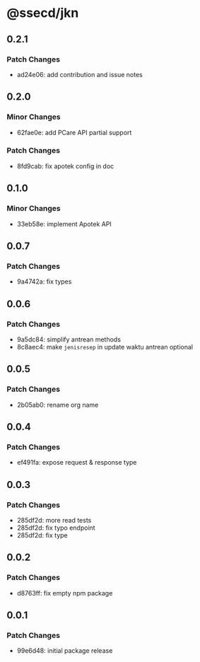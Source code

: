 # @ssecd/jkn

## 0.2.1

### Patch Changes

- ad24e06: add contribution and issue notes

## 0.2.0

### Minor Changes

- 62fae0e: add PCare API partial support

### Patch Changes

- 8fd9cab: fix apotek config in doc

## 0.1.0

### Minor Changes

- 33eb58e: implement Apotek API

## 0.0.7

### Patch Changes

- 9a4742a: fix types

## 0.0.6

### Patch Changes

- 9a5dc84: simplify antrean methods
- 8c8aec4: make `jenisresep` in update waktu antrean optional

## 0.0.5

### Patch Changes

- 2b05ab0: rename org name

## 0.0.4

### Patch Changes

- ef491fa: expose request & response type

## 0.0.3

### Patch Changes

- 285df2d: more read tests
- 285df2d: fix typo endpoint
- 285df2d: fix type

## 0.0.2

### Patch Changes

- d8763ff: fix empty npm package

## 0.0.1

### Patch Changes

- 99e6d48: initial package release
